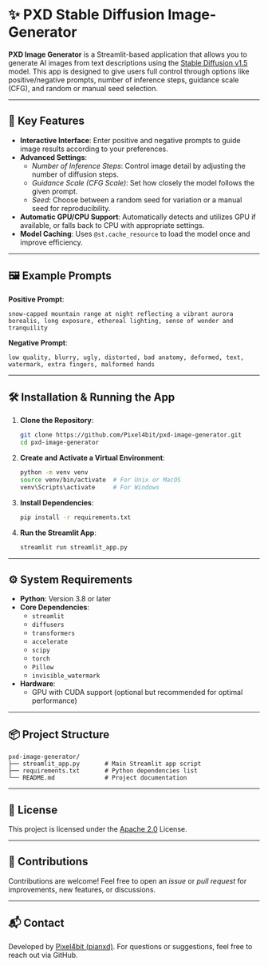 # ✨ PXD Stable Diffusion Image-Generator

**PXD Image Generator** is a Streamlit-based application that allows you to generate AI images from text descriptions using the [Stable Diffusion v1.5](https://huggingface.co/runwayml/stable-diffusion-v1-5) model. This app is designed to give users full control through options like positive/negative prompts, number of inference steps, guidance scale (CFG), and random or manual seed selection.

---

## 🚀 Key Features

- **Interactive Interface**: Enter positive and negative prompts to guide image results according to your preferences.
- **Advanced Settings**:
  - *Number of Inference Steps*: Control image detail by adjusting the number of diffusion steps.
  - *Guidance Scale (CFG Scale)*: Set how closely the model follows the given prompt.
  - *Seed*: Choose between a random seed for variation or a manual seed for reproducibility.
- **Automatic GPU/CPU Support**: Automatically detects and utilizes GPU if available, or falls back to CPU with appropriate settings.
- **Model Caching**: Uses `@st.cache_resource` to load the model once and improve efficiency.

---

## 🖼️ Example Prompts

**Positive Prompt**:
```
snow-capped mountain range at night reflecting a vibrant aurora borealis, long exposure, ethereal lighting, sense of wonder and tranquility
```

**Negative Prompt**:
```
low quality, blurry, ugly, distorted, bad anatomy, deformed, text, watermark, extra fingers, malformed hands
```

---

## 🛠️ Installation & Running the App

1. **Clone the Repository**:
   ```bash
   git clone https://github.com/Pixel4bit/pxd-image-generator.git
   cd pxd-image-generator
   ```

2. **Create and Activate a Virtual Environment**:
   ```bash
   python -m venv venv
   source venv/bin/activate  # For Unix or MacOS
   venv\Scripts\activate     # For Windows
   ```

3. **Install Dependencies**:
   ```bash
   pip install -r requirements.txt
   ```

4. **Run the Streamlit App**:
   ```bash
   streamlit run streamlit_app.py
   ```

---

## ⚙️ System Requirements

- **Python**: Version 3.8 or later
- **Core Dependencies**:
  - `streamlit`
  - `diffusers`
  - `transformers`
  - `accelerate`
  - `scipy`
  - `torch`
  - `Pillow`
  - `invisible_watermark`
- **Hardware**:
  - GPU with CUDA support (optional but recommended for optimal performance)

---

## 📦 Project Structure

```
pxd-image-generator/
├── streamlit_app.py       # Main Streamlit app script
├── requirements.txt       # Python dependencies list
└── README.md              # Project documentation
```

---

## 📄 License

This project is licensed under the [Apache 2.0](LICENSE) License.

---

## 🙌 Contributions

Contributions are welcome! Feel free to open an *issue* or *pull request* for improvements, new features, or discussions.

---

## 📬 Contact

Developed by [Pixel4bit (pianxd)](https://github.com/Pixel4bit). For questions or suggestions, feel free to reach out via GitHub.
